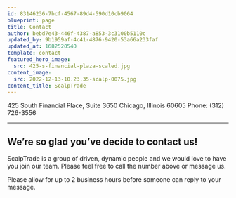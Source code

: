 ```yaml
---
id: 83146236-7bcf-4567-89d4-590d10cb9064
blueprint: page
title: Contact
author: bebd7e43-446f-4387-a853-3c3100b5110c
updated_by: 9b1959af-4c41-4876-9420-53a66a233faf
updated_at: 1682520540
template: contact
featured_hero_image:
  src: 425-s-financial-plaza-scaled.jpg
content_image:
  src: 2022-12-13-10.23.35-scalp-0075.jpg
content_title: ScalpTrade
---
```

425 South Financial Place, Suite 3650
Chicago, Illinois 60605
Phone: (312) 726-3556

---

## We’re so glad you’ve decide to contact us!

ScalpTrade is a group of driven, dynamic people and we would love to have you join our team. Please feel free to call the number above or message us.

Please allow for up to 2 business hours before someone can reply to your message.